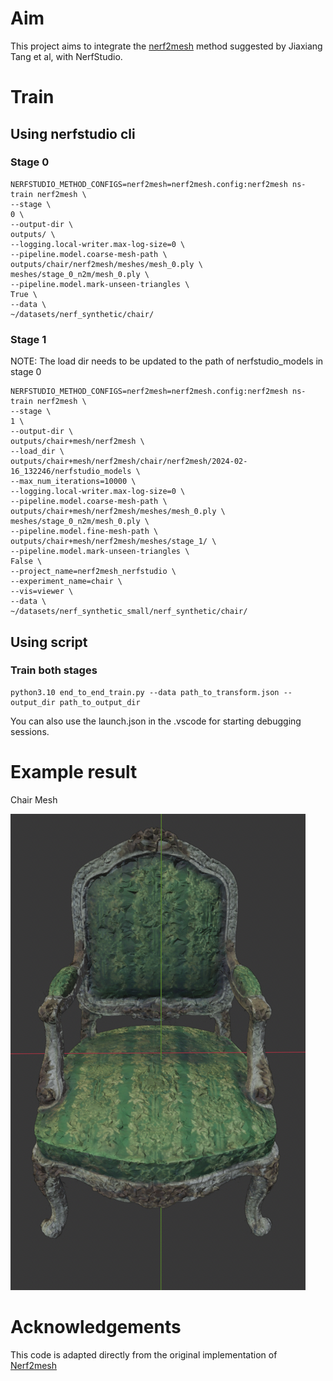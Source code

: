 
# Aim
This project aims to integrate the [nerf2mesh](https://me.kiui.moe/nerf2mesh/) method suggested by Jiaxiang Tang et al, with NerfStudio. 

# Train

## Using nerfstudio cli

### Stage 0
```
NERFSTUDIO_METHOD_CONFIGS=nerf2mesh=nerf2mesh.config:nerf2mesh ns-train nerf2mesh \
--stage \
0 \
--output-dir \
outputs/ \
--logging.local-writer.max-log-size=0 \
--pipeline.model.coarse-mesh-path \
outputs/chair/nerf2mesh/meshes/mesh_0.ply \
meshes/stage_0_n2m/mesh_0.ply \
--pipeline.model.mark-unseen-triangles \
True \ 
--data \
~/datasets/nerf_synthetic/chair/

```

### Stage 1

NOTE: The load dir needs to be updated to the path of nerfstudio_models in stage 0
```
NERFSTUDIO_METHOD_CONFIGS=nerf2mesh=nerf2mesh.config:nerf2mesh ns-train nerf2mesh \
--stage \
1 \
--output-dir \
outputs/chair+mesh/nerf2mesh \
--load_dir \
outputs/chair+mesh/nerf2mesh/chair/nerf2mesh/2024-02-16_132246/nerfstudio_models \
--max_num_iterations=10000 \
--logging.local-writer.max-log-size=0 \
--pipeline.model.coarse-mesh-path \
outputs/chair+mesh/nerf2mesh/meshes/mesh_0.ply \
meshes/stage_0_n2m/mesh_0.ply \
--pipeline.model.fine-mesh-path \
outputs/chair+mesh/nerf2mesh/meshes/stage_1/ \
--pipeline.model.mark-unseen-triangles \
False \ 
--project_name=nerf2mesh_nerfstudio \
--experiment_name=chair \
--vis=viewer \
--data \
~/datasets/nerf_synthetic_small/nerf_synthetic/chair/
```

## Using script

### Train both stages

```
python3.10 end_to_end_train.py --data path_to_transform.json --output_dir path_to_output_dir
```

You can also use the launch.json in the .vscode for starting debugging sessions.

# Example result

Chair Mesh

![Chair Mesh](images/chair_mesh.JPG)


# Acknowledgements

This code is adapted directly from the original implementation of [Nerf2mesh](https://github.com/ashawkey/nerf2mesh)